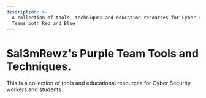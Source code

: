 ```yaml
---
description: >-
  A collection of tools, techniques and education resources for Cyber Security
  Teams both Red and Blue
---
```


# Sal3mRewz's Purple Team Tools and Techniques.

This is a collection of tools and educational resources for Cyber Security workers and students. 

